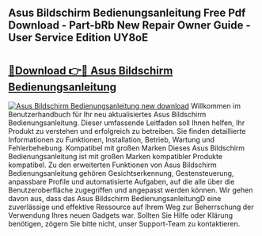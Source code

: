 ## Asus Bildschirm Bedienungsanleitung Free Pdf Download - Part-bRb New Repair Owner Guide - User Service Edition UY8oE

# <h2><a href="http://df3gkg.blite.top/?on=Asus+Bildschirm+Bedienungsanleitung">🔗Download 👉🔴 Asus Bildschirm Bedienungsanleitung</a></h2>

[![Asus Bildschirm Bedienungsanleitung new download](https://i.imgur.com/lujVjoI.png)](http://df3gkg.blite.top/?on=Asus+Bildschirm+Bedienungsanleitung)
Willkommen im Benutzerhandbuch für Ihr neu aktualisiertes Asus Bildschirm Bedienungsanleitung. Dieser umfassende Leitfaden soll Ihnen helfen, Ihr Produkt zu verstehen und erfolgreich zu betreiben. Sie finden detaillierte Informationen zu Funktionen, Installation, Betrieb, Wartung und Fehlerbehebung. Kompatibel mit großen Marken Dieses Asus Bildschirm Bedienungsanleitung ist mit großen Marken kompatibler Produkte kompatibel. Zu den erweiterten Funktionen von Asus Bildschirm Bedienungsanleitung gehören Gesichtserkennung, Gestensteuerung, anpassbare Profile und automatisierte Aufgaben, auf die alle über die Benutzeroberfläche zugegriffen und angepasst werden können. Wir gehen davon aus, dass das Asus Bildschirm BedienungsanleitungD eine zuverlässige und effektive Ressource auf Ihrem Weg zur Beherrschung der Verwendung Ihres neuen Gadgets war. Sollten Sie Hilfe oder Klärung benötigen, zögern Sie bitte nicht, unser Support-Team zu kontaktieren.
